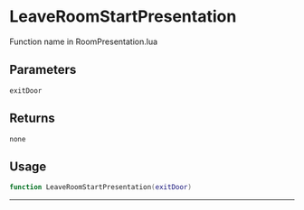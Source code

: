 # LeaveRoomStartPresentation
Function name in RoomPresentation.lua
## Parameters
`exitDoor`
## Returns
`none`
## Usage
```lua
function LeaveRoomStartPresentation(exitDoor)
```
---
